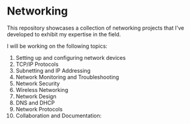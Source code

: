 # Networking
This repository showcases a collection of networking projects that I've developed to exhibit my expertise in the field.

I will be working on the following topics: 
1. Setting up and configuring network devices
2. TCP/IP Protocols
3. Subnetting and IP Addressing
4. Network Monitoring and Troubleshooting
5. Network Security
6. Wireless Networking
7. Network Design
8. DNS and DHCP
9. Network Protocols
10. Collaboration and Documentation:
